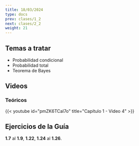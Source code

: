 ```yaml
---
title: 18/03/2024
type: docs
prev: clases/1_2
next: clases/2_2
weight: 21
---
```



## Temas a tratar

* Probabilidad condicional
* Probabilidad total
* Teorema de Bayes

## Videos

### Teóricos

{{< youtube id="pmZK6TCaI7o" title="Capítulo 1 - Video 4" >}}




## Ejercicios de la Guía
**1.7** al **1.9**, **1.22**, **1.24** al **1.26**.

